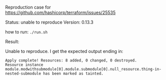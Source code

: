 Reproduction case for https://github.com/hashicorp/terraform/issues/25535

Status: unable to reproduce
Version: 0.13.3

how to run: `./run.sh`

Result:

Unable to reproduce. I get the expected output ending in:
```
Apply complete! Resources: 8 added, 0 changed, 0 destroyed.
Resource instance module.modwithsubmodule[0].module.submodule[0].null_resource.thing-in-nested-submodule has been marked as tainted.
```
